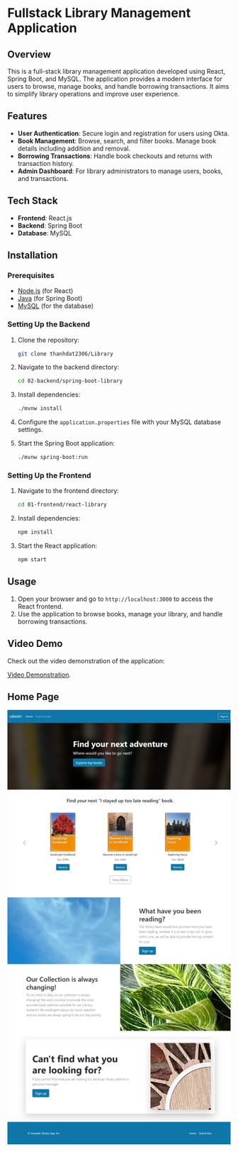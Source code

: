 
# Fullstack Library Management Application

## Overview

This is a full-stack library management application developed using React, Spring Boot, and MySQL. The application provides a modern interface for users to browse, manage books, and handle borrowing transactions. It aims to simplify library operations and improve user experience.

## Features

- **User Authentication**: Secure login and registration for users using Okta.
- **Book Management**: Browse, search, and filter books. Manage book details including addition and removal.
- **Borrowing Transactions**: Handle book checkouts and returns with transaction history.
- **Admin Dashboard**: For library administrators to manage users, books, and transactions.

## Tech Stack

- **Frontend**: React.js
- **Backend**: Spring Boot
- **Database**: MySQL

## Installation

### Prerequisites

- [Node.js](https://nodejs.org/) (for React)
- [Java](https://www.oracle.com/java/technologies/javase-downloads.html) (for Spring Boot)
- [MySQL](https://dev.mysql.com/downloads/) (for the database)

### Setting Up the Backend

1. Clone the repository:

    ```bash
    git clone thanhdat2306/Library
    ```

2. Navigate to the backend directory:

    ```bash
    cd 02-backend/spring-boot-library
    ```

3. Install dependencies:

    ```bash
    ./mvnw install
    ```

4. Configure the `application.properties` file with your MySQL database settings.

5. Start the Spring Boot application:

    ```bash
    ./mvnw spring-boot:run
    ```

### Setting Up the Frontend

1. Navigate to the frontend directory:

    ```bash
    cd 01-frontend/react-library
    ```

2. Install dependencies:

    ```bash
    npm install
    ```

3. Start the React application:

    ```bash
    npm start
    ```

## Usage

1. Open your browser and go to `http://localhost:3000` to access the React frontend.
2. Use the application to browse books, manage your library, and handle borrowing transactions.

## Video Demo

Check out the video demonstration of the application:

[Video Demonstration](https://drive.google.com/file/d/1V95yhoiNCctX8jeVxYYkAyvpITOBb56L/view?usp=drive_link).

## Home Page 
![Home Page Screenshot](https://github.com/Gurunatha14/Fullstack-React-and-SpringBoot-Library-App/raw/main/Home_page.jpeg)


